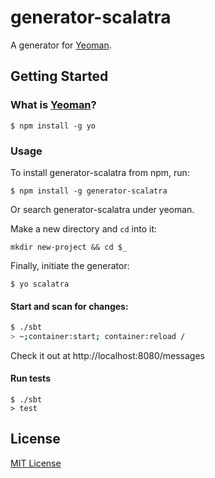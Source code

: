 # generator-scalatra

A generator for [Yeoman](http://yeoman.io).


## Getting Started

### What is [Yeoman](http://yeoman.io)?

```
$ npm install -g yo
```

### Usage

To install generator-scalatra from npm, run:

```
$ npm install -g generator-scalatra
```

Or search generator-scalatra under yeoman.

Make a new directory and ```cd``` into it:

```
mkdir new-project && cd $_
```

Finally, initiate the generator:

```
$ yo scalatra
```

#### Start and scan for changes:

```sh
$ ./sbt
> ~;container:start; container:reload /
```

Check it out at http://localhost:8080/messages

#### Run tests

```
$ ./sbt
> test
```

## License

[MIT License](http://en.wikipedia.org/wiki/MIT_License)
